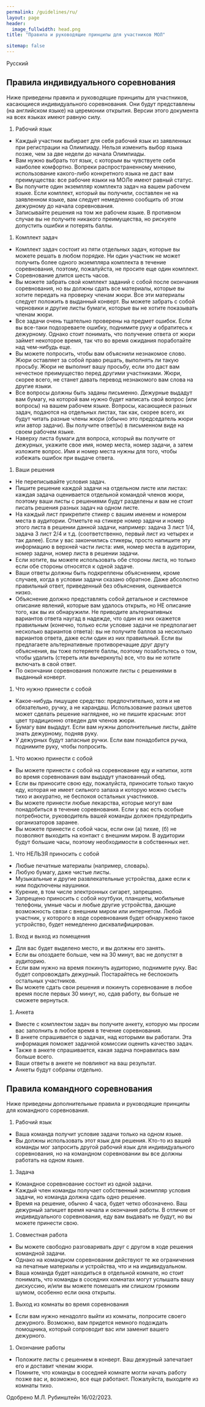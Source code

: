 ```yaml
---
permalink: /guidelines/ru/
layout: page
header:
  image_fullwidth: head.png
title: "Правила и руководящие принципы для участников МОЛ"

sitemap: false
---
```


Русский

## Правила индивидуального соревнования

Ниже приведены правила и руководящие принципы для участников, касающиеся индивидуального соревнования. Они будут представлены (на английском языке) на церемонии открытия. Версии этого документа на всех языках имеют равную силу.

1. Рабочий язык
  * Каждый участник выбирает для себя рабочий язык из заявленных при регистрации на Олимпиаду. Нельзя изменить выбор языка позже, чем за две недели до начала Олимпиады.
  * Вам нужно выбрать тот язык, с которым вы чувствуете себя наиболее комфортно. Вопреки распространенному мнению, использование какого-либо конкретного языка не даст вам преимущества: все рабочие языки на МОЛе имеют равный статус.
  * Вы получите один экземпляр комплекта задач на вашем рабочем языке. Если комплект, который вы получили, составлен не на заявленном языке, вам следует немедленно сообщить об этом дежурному до начала соревнования.
  * Записывайте решения на том же рабочем языке. В противном случае вы не получите никакого преимущества, но рискуете допустить ошибки и потерять баллы.
1. Комплект задач
  * Комплект задач состоит из пяти отдельных задач, которые вы можете решать в любом порядке. Ни один участник не может получить более одного экземпляра комплекта в течение соревнования, поэтому, пожалуйста, не просите еще один комплект.
  * Соревнование длится шесть часов.
  * Вы можете забрать свой комплект заданий с собой после окончания соревнования, но вы должны сдать все материалы, которые вы хотите передать на проверку членам жюри. Все эти материалы следует положить в выданный конверт. Вы можете забрать с собой черновики и другие листы бумаги, которые вы не хотите показывать членам жюри.
  * Все задачи очень тщательно проверены на предмет ошибок. Если вы все-таки подозреваете ошибку, поднимите руку и обратитесь к дежурному. Однако стоит понимать, что получение ответа от жюри займет некоторое время, так что во время ожидания поработайте над чем-нибудь еще.
  * Вы можете попросить, чтобы вам объяснили незнакомое слово. Жюри оставляет за собой право решать, выполнять ли такую просьбу. Жюри не выполнит вашу просьбу, если это даст вам нечестное преимущество перед другими участниками. Жюри, скорее всего, не станет давать перевод незнакомого вам слова на другие языки. 
  * Все вопросы должны быть заданы письменно. Дежурные выдадут вам бумагу, на которой вам нужно будет написать свой вопрос (или вопросы) на вашем рабочем языке. Вопросы, касающиеся разных задач, подаются на отдельных листах, так как, скорее всего, их будут читать разные члены жюри (обычно это председатель жюри или автор задачи). Вы получите ответ(ы) в письменном виде на своем рабочем языке. 
  * Наверху листа бумаги для вопроса, который вы получите от дежурных, укажите свое имя, номер места, номер задачи, а затем изложите вопрос. Имя и номер места нужны для того, чтобы избежать ошибок при выдаче ответа.
1. Ваши решения
  * Не переписывайте условия задач.
  * Пишите решение каждой задачи на отдельном листе или листах: каждая задача оценивается отдельной командой членов жюри, поэтому ваши листы с решениями будут разделены и вам не стоит писать решения разных задач на одном листе.
  * На каждый лист прикрепите стикер с вашим именем и номером места в аудитории. Отметьте на стикере номер задачи и номер этого листа в решении данной задачи, например: задача 3 лист 1/4, задача 3 лист 2/4 и т.д. (соответственно, первый лист из четырех и так далее). Если у вас закончились стикеры, просто напишите эту информацию в верхней части листа: имя, номер места в аудитории, номер задачи, номер листа в решении задачи.
  * Если хотите, вы можете использовать обе стороны листа, но только если обе стороны относятся к одной задаче.
  * Ваши ответы должны быть подкреплены объяснением, кроме случаев, когда в условии задачи сказано обратное. Даже абсолютно правильный ответ, приведенный без объяснения, оценивается низко.
  * Объяснение должно представлять собой детальное и системное описание явлений, которые вам удалось открыть, но НЕ описание того, как вы их обнаружили. Не приводите альтернативных вариантов ответа наугад в надежде, что один из них окажется правильным (конечно, только если условие задачи не предполагает несколько вариантов ответа): вы не получите баллов за несколько вариантов ответа, даже если один из них правильный. Если вы предлагаете альтернативные противоречащие друг другу объяснения, вы тоже потеряете баллы, поэтому позаботьтесь о том, чтобы удалить (стереть или вычеркнуть) все, что вы не хотите включать в свой ответ.
  * По окончании соревнования положите листы с решениями в выданный конверт.
1. Что нужно принести с собой
  * Какое-нибудь пишущее средство: предпочтительно, хотя и не обязательно, ручку, а не карандаш. Использование разных цветов может сделать решение нагляднее, но не пишите красным: этот цвет традиционно отведен для членов жюри.
  * Бумагу вам выдадут. Если вам нужны дополнительные листы, дайте знать дежурному, подняв руку.
  * У дежурных будут запасные ручки. Если вам понадобится ручка, поднимите руку, чтобы попросить.
1. Что можно принести с собой
  * Вы можете принести с собой на соревнование еду и напитки, хотя во время соревнования вам выдадут упакованный обед.
  * Если вы приносите свою еду, пожалуйста, приносите только такую еду, которая не имеет сильного запаха и которую можно съесть тихо и аккуратно, не беспокоя остальных участников.
  * Вы можете принести любые лекарства, которые могут вам понадобиться в течение соревнования. Если у вас есть особые потребности, руководитель вашей команды должен предупредить организаторов заранее.
  * Вы можете принести с собой часы, если они (а) тихие, (б) не позволяют выходить на контакт с внешним миром. В аудитории будут большие часы, поэтому необходимости в собственных нет.
1. Что НЕЛЬЗЯ приносить с собой
  * Любые печатные материалы (например, словарь). 
  * Любую бумагу, даже чистые листы.
  * Музыкальные и другие развлекательные устройства, даже если к ним подключены наушники.
  * Курение, в том числе электронных сигарет, запрещено.
  * Запрещено приносить с собой ноутбуки, планшеты, мобильные телефоны, умные часы и любые другие устройства, дающие возможность связи с внешним миром или интернетом. Любой участник, у которого в ходе соревнования будет обнаружено такое устройство, будет немедленно дисквалифицирован.
1. Вход и выход из помещения
  * Для вас будет выделено место, и вы должны его занять.
  * Если вы опоздаете больше, чем на 30 минут, вас не допустят в аудиторию.
  * Если вам нужно на время покинуть аудиторию, поднимите руку. Вас будет сопровождать дежурный. Постарайтесь не беспокоить остальных участников.
  * Вы можете сдать свои решения и покинуть соревнование в любое время после первых 30 минут, но, сдав работу, вы больше не сможете вернуться.
1. Анкета
  * Вместе с комплектом задач вы получите анкету, которую мы просим вас заполнить в любое время в течение соревнования.
  * В анкете спрашивается о задачах, над которыми вы работали. Эта информация поможет задачной комиссии оценить качество задач.
  * Также в анкете спрашивается, какая задача понравилась вам больше всего.
  * Ваши ответы в анкете не повлияют на ваш результат.
  * Анкеты будут собраны отдельно.

## Правила командного соревнования

Ниже приведены дополнительные правила и руководящие принципы для командного соревнования.

1. Рабочий язык
  * Ваша команда получит условие задачи только на одном языке.
  * Вы должны использовать этот язык для решения. Кто-то из вашей команды мог запросить другой рабочий язык для индивидуального соревнования, но на командном соревновании вы все должны работать на одном языке.
1. Задача
  * Командное соревнование состоит из одной задачи.
  * Каждый член команды получает собственный экземпляр условия задачи, но команда должна сдать одно решение.
  * Время на решение, обычно 4 часа, будет четко обозначено. Ваш дежурный запишет время начала и окончания работы. В отличие от индивидуального соревнования, еду вам выдавать не будут, но вы можете принести свою.
1. Совместная работа
  * Вы можете свободно разговаривать друг с другом в ходе решения командной задачи.
  * Однако на командном соревновании действуют те же ограничения на печатные материалы и устройства, что и на индивидуальном.
  * Ваша команда будет находиться в отдельной комнате, но стоит понимать, что команды в соседних комнатах могут услышать вашу дискуссию, и/или вы можете помешать им слишком громким шумом, особенно если окна открыты.
1. Выход из комнаты во время соревнования
  * Если вам нужно ненадолго выйти из комнаты, попросите своего дежурного. Возможно, вам придется немного подождать помощника, который сопроводит вас или заменит вашего дежурного.
1. Окончание работы
  * Положите листы с решением в конверт. Ваш дежурный запечатает его и доставит членам жюри.
  * Помните, что команды в соседней комнате могли начать работу позже вас и, возможно, все еще работают. Пожалуйста, выходите из комнаты тихо.

Одобрено М.Л. Рубинштейн 16/02/2023.